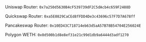 Uniswap Router: `0x7a250d5630B4cF539739dF2C5dAcb4c659F2488D`

Quickswap Router: `0xa5E0829CaCEd8fFDD4De3c43696c57F7D7A678ff`

Pancakeswap Router: `0x10ED43C718714eb63d5aA57B78B54704E256024E`

Polygon WETH: `0x0d500b1d8e8ef31e21c99d1db9a6444d3adf1270`
